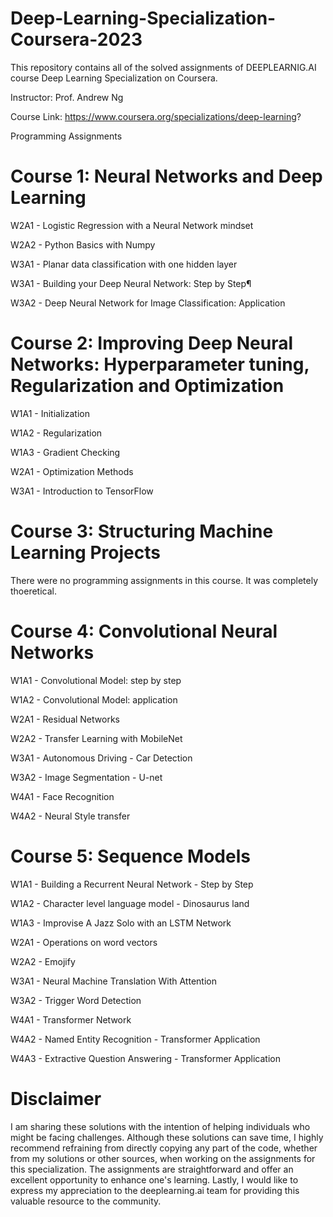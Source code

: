 # Deep-Learning-Specialization-Coursera-2023

This repository contains all of the solved assignments of DEEPLEARNIG.AI course Deep Learning Specialization on Coursera.

Instructor: Prof. Andrew Ng

Course Link: https://www.coursera.org/specializations/deep-learning?

Programming Assignments

# Course 1: Neural Networks and Deep Learning

W2A1 - Logistic Regression with a Neural Network mindset

W2A2 - Python Basics with Numpy

W3A1 - Planar data classification with one hidden layer

W3A1 - Building your Deep Neural Network: Step by Step¶

W3A2 - Deep Neural Network for Image Classification: Application

# Course 2: Improving Deep Neural Networks: Hyperparameter tuning, Regularization and Optimization

W1A1 - Initialization

W1A2 - Regularization

W1A3 - Gradient Checking

W2A1 - Optimization Methods

W3A1 - Introduction to TensorFlow

# Course 3: Structuring Machine Learning Projects

There were no programming assignments in this course. It was completely thoeretical.

# Course 4: Convolutional Neural Networks

W1A1 - Convolutional Model: step by step

W1A2 - Convolutional Model: application

W2A1 - Residual Networks

W2A2 - Transfer Learning with MobileNet

W3A1 - Autonomous Driving - Car Detection

W3A2 - Image Segmentation - U-net

W4A1 - Face Recognition

W4A2 - Neural Style transfer

# Course 5: Sequence Models

W1A1 - Building a Recurrent Neural Network - Step by Step

W1A2 - Character level language model - Dinosaurus land

W1A3 - Improvise A Jazz Solo with an LSTM Network

W2A1 - Operations on word vectors

W2A2 - Emojify

W3A1 - Neural Machine Translation With Attention

W3A2 - Trigger Word Detection

W4A1 - Transformer Network

W4A2 - Named Entity Recognition - Transformer Application

W4A3 - Extractive Question Answering - Transformer Application

# Disclaimer

I am sharing these solutions with the intention of helping individuals who might be facing challenges. Although these solutions can save time, I highly recommend refraining from directly copying any part of the code, whether from my solutions or other sources, when working on the assignments for this specialization. The assignments are straightforward and offer an excellent opportunity to enhance one's learning. Lastly, I would like to express my appreciation to the deeplearning.ai team for providing this valuable resource to the community.
